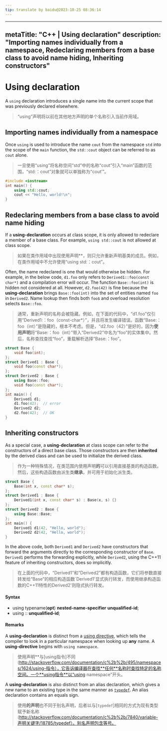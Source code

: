 ```yaml
---
tip: translate by baidu@2023-10-25 08:36:14
---
```

---
metaTitle: "C++ | Using declaration"
description: "Importing names individually from a namespace, Redeclaring members from a base class to avoid name hiding, Inheriting constructors"
---

# Using declaration



A `using` declaration introduces a single name into the current scope that was previously declared elsewhere.

> “using”声明将以前在其他地方声明的单个名称引入当前作用域。



## Importing names individually from a namespace



Once `using` is used to introduce the name `cout` from the namespace `std` into the scope of the `main` function, the `std::cout` object can be referred to as `cout` alone.

> 一旦使用“using”将名称空间“std”中的名称“cout”引入“main”函数的范围，“std:：cout”对象就可以单独称为“cout’”。

```cpp
#include <iostream>
int main() {
    using std::cout;
    cout << "Hello, world!\n";
}

```



## Redeclaring members from a base class to avoid name hiding



If a **using-declaration** occurs at class scope, it is only allowed to redeclare a member of a base class. For example, `using std::cout` is not allowed at class scope.

> 如果在类作用域中出现使用声明**，则只允许重新声明基类的成员。例如，在类作用域中不允许使用“using std:：cout”。


Often, the name redeclared is one that would otherwise be hidden. For example, in the below code, `d1.foo` only refers to `Derived1::foo(const char*)` and a compilation error will occur. The function `Base::foo(int)` is hidden not considered at all. However, `d2.foo(42)` is fine because the **using-declaration** brings `Base::foo(int)` into the set of entities named `foo` in `Derived2`. Name lookup then finds both `foo`s and overload resolution selects `Base::foo`.

> 通常，重新声明的名称会被隐藏。例如，在下面的代码中，“d1.foo”仅引用“Derived1:：foo（const-char*）”，并且将发生编译错误。函数“Base:：foo（int）”是隐藏的，根本不考虑。但是，“d2.foo（42）”是好的，因为**使用声明**将“Base:：foo（int）”带入“Derived2”中名为“foo”的实体集中。然后，名称查找查找“foo”，重载解析选择“Base:：foo”。

```cpp
struct Base {
    void foo(int);
};
struct Derived1 : Base {
    void foo(const char*);
};
struct Derived2 : Base {
    using Base::foo;
    void foo(const char*);
};
int main() {
    Derived1 d1;
    d1.foo(42);  // error
    Derived2 d2;
    d2.foo(42);  // OK
}

```



## Inheriting constructors



As a special case, a **using-declaration** at class scope can refer to the constructors of a direct base class. Those constructors are then **inherited** by the derived class and can be used to initialize the derived class.

> 作为一种特殊情况，在类范围内使用声明**的**可以引用直接基类的构造函数。然后，这些构造函数由派生类**继承**，并可用于初始化派生类。

```cpp
struct Base {
    Base(int x, const char* s);
};
struct Derived1 : Base {
    Derived1(int x, const char* s) : Base(x, s) {}
};
struct Derived2 : Base {
    using Base::Base;
};
int main() {
    Derived1 d1(42, "Hello, world");
    Derived2 d2(42, "Hello, world");
}

```


In the above code, both `Derived1` and `Derived2` have constructors that forward the arguments directly to the corresponding constructor of `Base`. `Derived1` performs the forwarding explicitly, while `Derived2`, using the C++11 feature of inheriting constructors, does so implicitly.

> 在上面的代码中，“Derived1”和“Derived2”都有构造函数，它们将参数直接转发给“Base”的相应构造函数`Derived1'显式执行转发，而使用继承构造函数的C++11特性的Derived2'则隐式执行转发。



#### Syntax


- using typename(**opt**) **nested-name-specifier** **unqualified-id**;
- using :: **unqualified-id**;



#### Remarks



A **using-declaration** is distinct from a [using directive](http://stackoverflow.com/documentation/c%2b%2b/495/namespaces/1624/using-directive), which tells the compiler to look in a particular namespace when looking up **any** name. A **using-directive** begins with `using namespace`.

> 使用声明**与[using指令]不同(http://stackoverflow.com/documentation/c%2b%2b/495/namespaces/1624/using-指令），它告诉编译器在查找**任何**名称时查找特定的名称空间。一个**using指令**以“using namespace”开头。


A **using-declaration** is also distinct from an alias declaration, which gives a new name to an existing type in the same manner as [`typedef`](http://stackoverflow.com/documentation/c%2b%2b/7840/variable-declaration-keywords/18785/typedef). An alias declaration contains an equals sign.

> 使用**的声明**也不同于别名声明，后者以与[`typedef`]相同的方式为现有类型赋予新名称(http://stackoverflow.com/documentation/c%2b%2b/7840/variable-声明关键字/18785/typedef）。别名声明包含等号。

